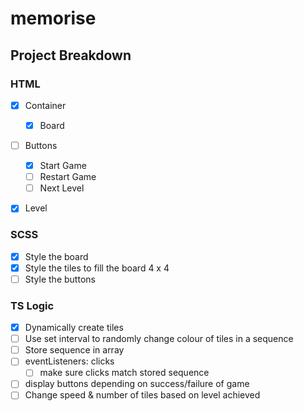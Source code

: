# memorise

## Project Breakdown

### HTML

- [x] Container

  - [x] Board

- [ ] Buttons

  - [x] Start Game
  - [ ] Restart Game
  - [ ] Next Level

- [x] Level

### SCSS

- [x] Style the board
- [x] Style the tiles to fill the board 4 x 4
- [ ] Style the buttons

### TS Logic

- [x] Dynamically create tiles
- [ ] Use set interval to randomly change colour of tiles in a sequence
- [ ] Store sequence in array
- [ ] eventListeners: clicks
  - [ ] make sure clicks match stored sequence
- [ ] display buttons depending on success/failure of game
- [ ] Change speed & number of tiles based on level achieved
